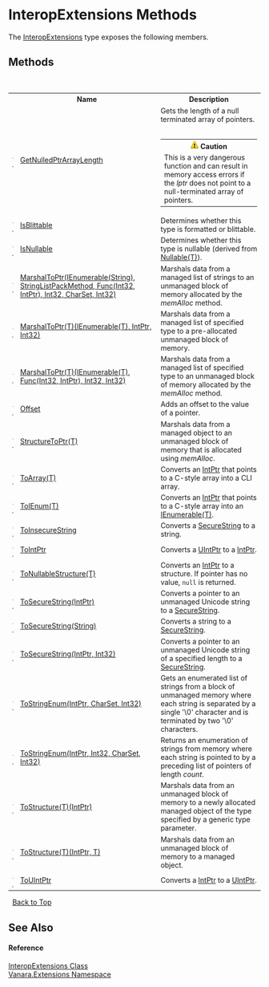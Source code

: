 # InteropExtensions Methods
 

The <a href="fa16fdf1-0da9-374d-b48d-5517895097b7">InteropExtensions</a> type exposes the following members.


## Methods
&nbsp;<table><tr><th></th><th>Name</th><th>Description</th></tr><tr><td>![Public method](media/pubmethod.gif "Public method")![Static member](media/static.gif "Static member")</td><td><a href="f9747dfb-0240-201f-7f1e-bba498c4e9d3">GetNulledPtrArrayLength</a></td><td>
Gets the length of a null terminated array of pointers.
&nbsp;<table><tr><th>![Caution](media/AlertCaution.png) Caution</th></tr><tr><td>This is a very dangerous function and can result in memory access errors if the *lptr* does not point to a null-terminated array of pointers.</td></tr></table></td></tr><tr><td>![Public method](media/pubmethod.gif "Public method")![Static member](media/static.gif "Static member")</td><td><a href="4e387746-9f41-7681-179a-81d2fe85945e">IsBlittable</a></td><td>
Determines whether this type is formatted or blittable.</td></tr><tr><td>![Public method](media/pubmethod.gif "Public method")![Static member](media/static.gif "Static member")</td><td><a href="59e6a874-7786-49bc-98b8-8f6a9ecd5ac0">IsNullable</a></td><td>
Determines whether this type is nullable (derived from <a href="http://msdn2.microsoft.com/en-us/library/b3h38hb0" target="_blank">Nullable(T)</a>).</td></tr><tr><td>![Public method](media/pubmethod.gif "Public method")![Static member](media/static.gif "Static member")</td><td><a href="7f57c24a-1397-a4e3-13f9-94d09f6b8118">MarshalToPtr(IEnumerable(String), StringListPackMethod, Func(Int32, IntPtr), Int32, CharSet, Int32)</a></td><td>
Marshals data from a managed list of strings to an unmanaged block of memory allocated by the *memAlloc* method.</td></tr><tr><td>![Public method](media/pubmethod.gif "Public method")![Static member](media/static.gif "Static member")</td><td><a href="91773882-df39-534a-45b9-9f23de5d67cb">MarshalToPtr(T)(IEnumerable(T), IntPtr, Int32)</a></td><td>
Marshals data from a managed list of specified type to a pre-allocated unmanaged block of memory.</td></tr><tr><td>![Public method](media/pubmethod.gif "Public method")![Static member](media/static.gif "Static member")</td><td><a href="ba5b8316-a660-0c20-8924-5ffc8cd68dc3">MarshalToPtr(T)(IEnumerable(T), Func(Int32, IntPtr), Int32, Int32)</a></td><td>
Marshals data from a managed list of specified type to an unmanaged block of memory allocated by the *memAlloc* method.</td></tr><tr><td>![Public method](media/pubmethod.gif "Public method")![Static member](media/static.gif "Static member")</td><td><a href="d1ebcbb6-fb72-9397-910c-7d9689f041ec">Offset</a></td><td>
Adds an offset to the value of a pointer.</td></tr><tr><td>![Public method](media/pubmethod.gif "Public method")![Static member](media/static.gif "Static member")</td><td><a href="409b4d47-b988-776b-449a-ce2407043b1d">StructureToPtr(T)</a></td><td>
Marshals data from a managed object to an unmanaged block of memory that is allocated using *memAlloc*.</td></tr><tr><td>![Public method](media/pubmethod.gif "Public method")![Static member](media/static.gif "Static member")</td><td><a href="486a55ca-26d0-9bd4-dc5b-f3fb67923ad2">ToArray(T)</a></td><td>
Converts an <a href="http://msdn2.microsoft.com/en-us/library/5he14kz8" target="_blank">IntPtr</a> that points to a C-style array into a CLI array.</td></tr><tr><td>![Public method](media/pubmethod.gif "Public method")![Static member](media/static.gif "Static member")</td><td><a href="2878f890-a023-9a5f-6027-4034fe4b9fa5">ToIEnum(T)</a></td><td>
Converts an <a href="http://msdn2.microsoft.com/en-us/library/5he14kz8" target="_blank">IntPtr</a> that points to a C-style array into an <a href="http://msdn2.microsoft.com/en-us/library/9eekhta0" target="_blank">IEnumerable(T)</a>.</td></tr><tr><td>![Public method](media/pubmethod.gif "Public method")![Static member](media/static.gif "Static member")</td><td><a href="1eb12a8d-1875-44c8-ba7a-290d412240fc">ToInsecureString</a></td><td>
Converts a <a href="http://msdn2.microsoft.com/en-us/library/7kt014s1" target="_blank">SecureString</a> to a string.</td></tr><tr><td>![Public method](media/pubmethod.gif "Public method")![Static member](media/static.gif "Static member")</td><td><a href="3387c0ef-517c-9fca-b808-608548709cc7">ToIntPtr</a></td><td>
Converts a <a href="http://msdn2.microsoft.com/en-us/library/z4x00zwx" target="_blank">UIntPtr</a> to a <a href="http://msdn2.microsoft.com/en-us/library/5he14kz8" target="_blank">IntPtr</a>.</td></tr><tr><td>![Public method](media/pubmethod.gif "Public method")![Static member](media/static.gif "Static member")</td><td><a href="0dad4e54-7c94-f8fa-b54d-22b21ed58b9b">ToNullableStructure(T)</a></td><td>
Converts an <a href="http://msdn2.microsoft.com/en-us/library/5he14kz8" target="_blank">IntPtr</a> to a structure. If pointer has no value, `null` is returned.</td></tr><tr><td>![Public method](media/pubmethod.gif "Public method")![Static member](media/static.gif "Static member")</td><td><a href="97946c8d-692a-e469-4eb8-fe412a32b7e2">ToSecureString(IntPtr)</a></td><td>
Converts a pointer to an unmanaged Unicode string to a <a href="http://msdn2.microsoft.com/en-us/library/7kt014s1" target="_blank">SecureString</a>.</td></tr><tr><td>![Public method](media/pubmethod.gif "Public method")![Static member](media/static.gif "Static member")</td><td><a href="984525ce-5edd-d37d-5bae-48dd39d7bf2d">ToSecureString(String)</a></td><td>
Converts a string to a <a href="http://msdn2.microsoft.com/en-us/library/7kt014s1" target="_blank">SecureString</a>.</td></tr><tr><td>![Public method](media/pubmethod.gif "Public method")![Static member](media/static.gif "Static member")</td><td><a href="1939a3d3-5c1f-5a30-35d5-169b57358065">ToSecureString(IntPtr, Int32)</a></td><td>
Converts a pointer to an unmanaged Unicode string of a specified length to a <a href="http://msdn2.microsoft.com/en-us/library/7kt014s1" target="_blank">SecureString</a>.</td></tr><tr><td>![Public method](media/pubmethod.gif "Public method")![Static member](media/static.gif "Static member")</td><td><a href="9e514838-a9ce-4bc9-80b0-70af4f9139e8">ToStringEnum(IntPtr, CharSet, Int32)</a></td><td>
Gets an enumerated list of strings from a block of unmanaged memory where each string is separated by a single '\0' character and is terminated by two '\0' characters.</td></tr><tr><td>![Public method](media/pubmethod.gif "Public method")![Static member](media/static.gif "Static member")</td><td><a href="c3ca033b-6ebf-be3e-068d-4a2e2298208b">ToStringEnum(IntPtr, Int32, CharSet, Int32)</a></td><td>
Returns an enumeration of strings from memory where each string is pointed to by a preceding list of pointers of length *count*.</td></tr><tr><td>![Public method](media/pubmethod.gif "Public method")![Static member](media/static.gif "Static member")</td><td><a href="edc675a2-f10f-570e-f5dc-2ca7c6d5b917">ToStructure(T)(IntPtr)</a></td><td>
Marshals data from an unmanaged block of memory to a newly allocated managed object of the type specified by a generic type parameter.</td></tr><tr><td>![Public method](media/pubmethod.gif "Public method")![Static member](media/static.gif "Static member")</td><td><a href="f792d220-a63a-b083-3df6-b82b8cf70c1d">ToStructure(T)(IntPtr, T)</a></td><td>
Marshals data from an unmanaged block of memory to a managed object.</td></tr><tr><td>![Public method](media/pubmethod.gif "Public method")![Static member](media/static.gif "Static member")</td><td><a href="76ff85e4-32ee-58fb-691b-d1224501f032">ToUIntPtr</a></td><td>
Converts a <a href="http://msdn2.microsoft.com/en-us/library/5he14kz8" target="_blank">IntPtr</a> to a <a href="http://msdn2.microsoft.com/en-us/library/z4x00zwx" target="_blank">UIntPtr</a>.</td></tr></table>&nbsp;
<a href="#interopextensions-methods">Back to Top</a>

## See Also


#### Reference
<a href="fa16fdf1-0da9-374d-b48d-5517895097b7">InteropExtensions Class</a><br /><a href="9abe54ff-18ce-e333-beed-30e855655381">Vanara.Extensions Namespace</a><br />